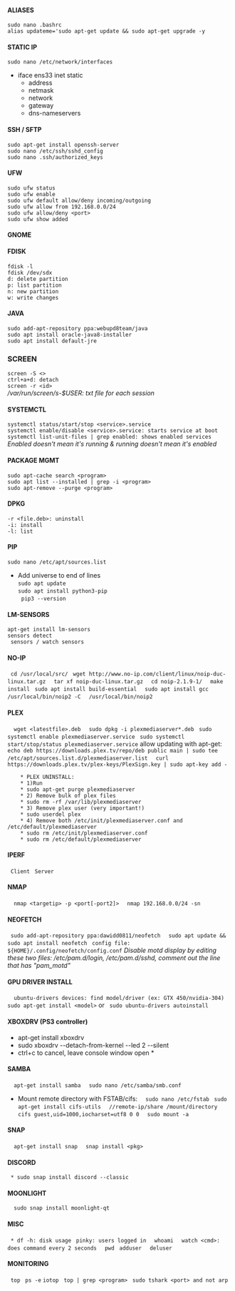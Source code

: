 #### ALIASES  
```sudo nano .bashrc```  
```alias updateme='sudo apt-get update && sudo apt-get upgrade -y```  
#### STATIC IP
```sudo nano /etc/network/interfaces```
* iface ens33 inet static
    * address
    * netmask 
    * network
    * gateway 
    * dns-nameservers 

#### SSH / SFTP
```sudo apt-get install openssh-server```  
```sudo nano /etc/ssh/sshd_config```  
```sudo nano .ssh/authorized_keys```  

#### UFW
```sudo ufw status```  
```sudo ufw enable```  
```sudo ufw default allow/deny incoming/outgoing```  
```sudo ufw allow from 192.168.0.0/24```  
```sudo ufw allow/deny <port>```  
```sudo ufw show added```  

#### GNOME

#### FDISK  
```fdisk -l```  
```fdisk /dev/sdx```  
```d: delete partition```  
```p: list partition```  
```n: new partition```  
```w: write changes```  

#### JAVA  
```sudo add-apt-repository ppa:webupd8team/java```  
```sudo apt install oracle-java8-installer```  
```sudo apt install default-jre```  

### SCREEN  
```screen -S <>```  
```ctrl+a+d: detach```  
```screen -r <id>```  
*/var/run/screen/s-$USER: txt file for each session*  

#### SYSTEMCTL  
```systemctl status/start/stop <service>.service```  
```systemctl enable/disable <service>.service: starts service at boot```  
```systemctl list-unit-files | grep enabled: shows enabled services```  
*Enabled doesn't mean it's running & running doesn't mean it's enabled*  

#### PACKAGE MGMT  
```sudo apt-cache search <program>```  
```sudo apt list --installed | grep -i <program>```  
```sudo apt-remove --purge <program>```  

#### DPKG  
```-r <file.deb>: uninstall```  
```-i: install```  
```-l: list```  

#### PIP
```sudo nano /etc/apt/sources.list```  
   * Add universe to end of lines  
```sudo apt update ```  
```sudo apt install python3-pip```  
``` pip3 --version```  

#### LM-SENSORS  
```apt-get install lm-sensors```  
```sensors detect```  
``` sensors / watch sensors```  

#### NO-IP
``` cd /usr/local/src/``` 
``` wget http://www.no-ip.com/client/linux/noip-duc-linux.tar.gz``` 
```  tar xf noip-duc-linux.tar.gz``` 
```  cd noip-2.1.9-1/``` 
```  make install``` 
``` sudo apt install build-essential``` 
```  sudo apt install gcc``` 
```  /usr/local/bin/noip2 -C``` 
```  /usr/local/bin/noip2``` 

#### PLEX
```  wget <latestfile>.deb``` 
```  sudo dpkg -i plexmediaserver*.deb``` 
``` sudo systemctl enable plexmediaserver.service``` 
``` sudo systemctl start/stop/status plexmediaserver.service``` 
allow updating with apt-get:
```  echo deb https://downloads.plex.tv/repo/deb public main | sudo tee /etc/apt/sources.list.d/plexmediaserver.list``` 
```  curl https://downloads.plex.tv/plex-keys/PlexSign.key | sudo apt-key add -``` 
``` 
    * PLEX UNINSTALL:
    * 1)Run 
    * sudo apt-get purge plexmediaserver
    * 2) Remove bulk of plex files
    * sudo rm -rf /var/lib/plexmediaserver
    * 3) Remove plex user (very important!)
    * sudo userdel plex
    * 4) Remove both /etc/init/plexmediaserver.conf and /etc/default/plexmediaserver
    * sudo rm /etc/init/plexmediaserver.conf
    * sudo rm /etc/default/plexmediaserver
``` 
#### IPERF
``` Client``` 
``` Server``` 
#### NMAP
```  nmap <targetip> -p <port[-port2]>``` 
```  nmap 192.168.0.0/24 -sn``` 

#### NEOFETCH
``` sudo add-apt-repository ppa:dawidd0811/neofetch``` 
```  sudo apt update && sudo apt install neofetch``` 
``` config file: ${HOME}/.config/neofetch/config.conf``` 
*Disable motd display by editing these two files: /etc/pam.d/login, /etc/pam.d/sshd, comment out the line that has "pam_motd"* 

#### GPU DRIVER INSTALL
```  ubuntu-drivers devices: find model/driver (ex: GTX 450/nvidia-304)``` 
```  sudo apt-get install <model>``` 
or
``` sudo ubuntu-drivers autoinstall``` 

#### XBOXDRV (PS3 controller)
* apt-get install xboxdrv
* sudo xboxdrv --detach-from-kernel --led 2 --silent
* ctrl+c to cancel, leave console window open * 

#### SAMBA
```  apt-get install samba``` 
```  sudo nano /etc/samba/smb.conf``` 
* Mount remote directory with FSTAB/cifs:
    ```  sudo nano /etc/fstab``` 
    ``` sudo apt-get install cifs-utils``` 
    ```  //remote-ip/share /mount/directory cifs guest,uid=1000,iocharset=utf8 0 0``` 
    ```  sudo mount -a``` 

#### SNAP
```  apt-get install snap``` 
```  snap install <pkg>``` 

#### DISCORD
``` * sudo snap install discord --classic``` 

#### MOONLIGHT
```  sudo snap install moonlight-qt``` 

#### MISC
``` * df -h: disk usage``` 
``` pinky: users logged in``` 
```  whoami``` 
```  watch <cmd>: does command every 2 seconds``` 
```  pwd``` 
``` adduser``` 
```  deluser``` 

#### MONITORING
``` top```
``` ps -e```
```iotop```
``` top | grep <program>```
``` sudo tshark <port> and not arp```
